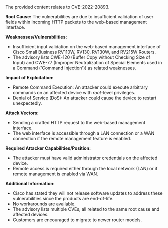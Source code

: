 The provided content relates to CVE-2022-20893.

**Root Cause:**
The vulnerabilities are due to insufficient validation of user fields within incoming HTTP packets to the web-based management interface.

**Weaknesses/Vulnerabilities:**
- Insufficient input validation on the web-based management interface of Cisco Small Business RV110W, RV130, RV130W, and RV215W Routers.
- The advisory lists CWE-120 (Buffer Copy without Checking Size of Input) and CWE-77 (Improper Neutralization of Special Elements used in a Command ('Command Injection')) as related weaknesses.

**Impact of Exploitation:**
- Remote Command Execution: An attacker could execute arbitrary commands on an affected device with *root*-level privileges.
- Denial of Service (DoS): An attacker could cause the device to restart unexpectedly.

**Attack Vectors:**
- Sending a crafted HTTP request to the web-based management interface.
- The web interface is accessible through a LAN connection or a WAN connection if the remote management feature is enabled.

**Required Attacker Capabilities/Position:**
- The attacker must have valid administrator credentials on the affected device.
- Remote access is required either through the local network (LAN) or if remote management is enabled via WAN.

**Additional Information:**
- Cisco has stated they will not release software updates to address these vulnerabilities since the products are end-of-life.
- No workarounds are available.
- The advisory lists multiple CVEs, all related to the same root cause and affected devices.
- Customers are encouraged to migrate to newer router models.